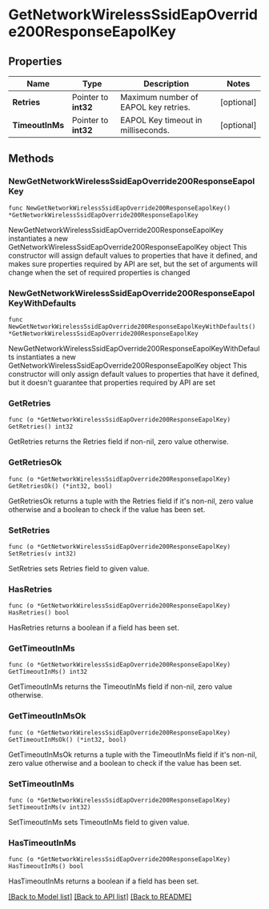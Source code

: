 # GetNetworkWirelessSsidEapOverride200ResponseEapolKey

## Properties

Name | Type | Description | Notes
------------ | ------------- | ------------- | -------------
**Retries** | Pointer to **int32** | Maximum number of EAPOL key retries. | [optional] 
**TimeoutInMs** | Pointer to **int32** | EAPOL Key timeout in milliseconds. | [optional] 

## Methods

### NewGetNetworkWirelessSsidEapOverride200ResponseEapolKey

`func NewGetNetworkWirelessSsidEapOverride200ResponseEapolKey() *GetNetworkWirelessSsidEapOverride200ResponseEapolKey`

NewGetNetworkWirelessSsidEapOverride200ResponseEapolKey instantiates a new GetNetworkWirelessSsidEapOverride200ResponseEapolKey object
This constructor will assign default values to properties that have it defined,
and makes sure properties required by API are set, but the set of arguments
will change when the set of required properties is changed

### NewGetNetworkWirelessSsidEapOverride200ResponseEapolKeyWithDefaults

`func NewGetNetworkWirelessSsidEapOverride200ResponseEapolKeyWithDefaults() *GetNetworkWirelessSsidEapOverride200ResponseEapolKey`

NewGetNetworkWirelessSsidEapOverride200ResponseEapolKeyWithDefaults instantiates a new GetNetworkWirelessSsidEapOverride200ResponseEapolKey object
This constructor will only assign default values to properties that have it defined,
but it doesn't guarantee that properties required by API are set

### GetRetries

`func (o *GetNetworkWirelessSsidEapOverride200ResponseEapolKey) GetRetries() int32`

GetRetries returns the Retries field if non-nil, zero value otherwise.

### GetRetriesOk

`func (o *GetNetworkWirelessSsidEapOverride200ResponseEapolKey) GetRetriesOk() (*int32, bool)`

GetRetriesOk returns a tuple with the Retries field if it's non-nil, zero value otherwise
and a boolean to check if the value has been set.

### SetRetries

`func (o *GetNetworkWirelessSsidEapOverride200ResponseEapolKey) SetRetries(v int32)`

SetRetries sets Retries field to given value.

### HasRetries

`func (o *GetNetworkWirelessSsidEapOverride200ResponseEapolKey) HasRetries() bool`

HasRetries returns a boolean if a field has been set.

### GetTimeoutInMs

`func (o *GetNetworkWirelessSsidEapOverride200ResponseEapolKey) GetTimeoutInMs() int32`

GetTimeoutInMs returns the TimeoutInMs field if non-nil, zero value otherwise.

### GetTimeoutInMsOk

`func (o *GetNetworkWirelessSsidEapOverride200ResponseEapolKey) GetTimeoutInMsOk() (*int32, bool)`

GetTimeoutInMsOk returns a tuple with the TimeoutInMs field if it's non-nil, zero value otherwise
and a boolean to check if the value has been set.

### SetTimeoutInMs

`func (o *GetNetworkWirelessSsidEapOverride200ResponseEapolKey) SetTimeoutInMs(v int32)`

SetTimeoutInMs sets TimeoutInMs field to given value.

### HasTimeoutInMs

`func (o *GetNetworkWirelessSsidEapOverride200ResponseEapolKey) HasTimeoutInMs() bool`

HasTimeoutInMs returns a boolean if a field has been set.


[[Back to Model list]](../README.md#documentation-for-models) [[Back to API list]](../README.md#documentation-for-api-endpoints) [[Back to README]](../README.md)


